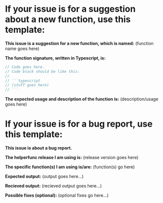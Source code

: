 # If your issue is for a suggestion about a new function, use this template:

**This issue is a suggestion for a new function, which is named:** (function name goes here)

**The function signature, written in Typescript, is:**

```typescript
// Code goes here.
// Code block should be like this:
//
// ```typescript
// (stuff goes here)
// ```
```



**The expected usage and description of the function is:** (description/usage goes here)



# If your issue is for a bug report, use this template:

**This issue is about a bug report.**

**The helperfunc release I am using is:** (release version goes here)

**The specific function(s) I am using is/are:** (function(s) go here)

**Expected output:** (output goes here...)

**Recieved output:** (recieved output goes here...)

**Possible fixes (optional):** (optional fixes go here...)
